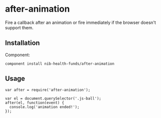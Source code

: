 # after-animation

Fire a callback after an animation or fire immediately if the browser doesn't support them.

## Installation

Component:

    component install nib-health-funds/after-animation

## Usage

    var after = require('after-animation');

    var el = document.querySelector('.js-ball');
    after(el, function(event) {
      console.log('animation ended!');
    });
